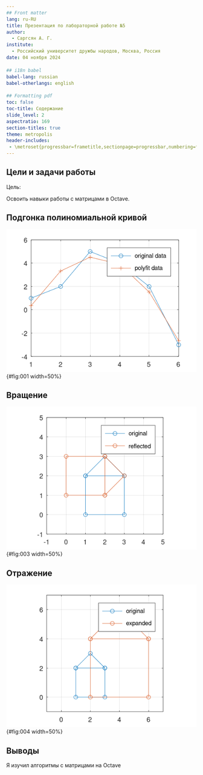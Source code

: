 ```yaml
---
## Front matter
lang: ru-RU
title: Презентация по лабораторной работе №5
author:
  - Саргсян А. Г.
institute:
  - Российский университет дружбы народов, Москва, Россия
date: 04 ноября 2024

## i18n babel
babel-lang: russian
babel-otherlangs: english

## Formatting pdf
toc: false
toc-title: Содержание
slide_level: 2
aspectratio: 169
section-titles: true
theme: metropolis
header-includes:
 - \metroset{progressbar=frametitle,sectionpage=progressbar,numbering=fraction}
---
```


## Цели и задачи работы

Цель:

Освоить навыки работы с матрицами в Octave.

## Подгонка полиномиальной кривой

![Подгонка полиномиальной кривой](image/l5_2.png){#fig:001 width=50%}

## Вращение

![Вращение](image/l5_4.png){#fig:003 width=50%}

## Отражение

![Отражение](image/l5_5.png){#fig:004 width=50%}

## Выводы

Я изучил алгоритмы с матрицами на Octave